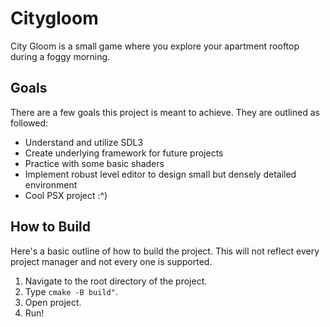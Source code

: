 # Citygloom  
City Gloom is a small game where you explore your apartment rooftop during a foggy morning.

## Goals
There are a few goals this project is meant to achieve. They are outlined as followed:

- Understand and utilize SDL3
- Create underlying framework for future projects
- Practice with some basic shaders
- Implement robust level editor to design small but densely detailed environment
- Cool PSX project :^)

## How to Build

Here's a basic outline of how to build the project. This will not reflect every project manager and not every one is supported.

1. Navigate to the root directory of the project.
2. Type `cmake -B build"`.
3. Open project.
4. Run!
